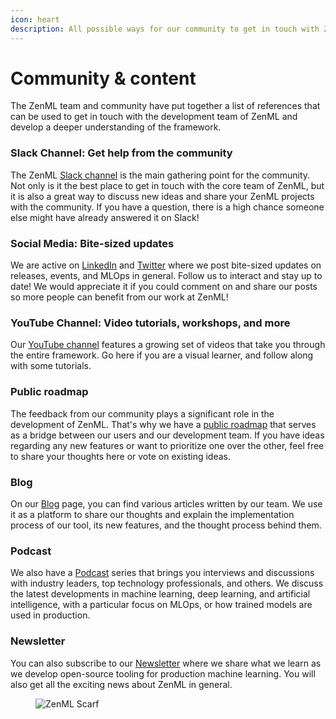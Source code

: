 ```yaml
---
icon: heart
description: All possible ways for our community to get in touch with ZenML.
---
```


# Community & content

The ZenML team and community have put together a list of references that can be used to get in touch with the
development team of ZenML and develop a deeper understanding of the framework.

### Slack Channel: Get help from the community

The ZenML [Slack channel](https://zenml.io/slack) is the main gathering point for the community. Not only is it
the best place to get in touch with the core team of ZenML, but it is also a great way to discuss new ideas and share
your ZenML projects with the community. If you have a question, there is a high chance someone else might have already
answered it on Slack!

### Social Media: Bite-sized updates

We are active on [LinkedIn](https://www.linkedin.com/company/zenml) and [Twitter](https://twitter.com/zenml\_io) where
we post bite-sized updates on releases, events, and MLOps in general. Follow us to interact and stay up to date! We
would appreciate it if you could comment on and share our posts so more people can benefit from our work at ZenML!

### YouTube Channel: Video tutorials, workshops, and more

Our [YouTube channel](https://www.youtube.com/c/ZenML) features a growing set of videos that take you through the entire
framework. Go here if you are a visual learner, and follow along with some tutorials.

### Public roadmap

The feedback from our community plays a significant role in the development of ZenML. That's why we have
a [public roadmap](https://zenml.io/roadmap) that serves as a bridge between our users and our development
team. If you have ideas regarding any new features or want to prioritize one over the other, feel free to share your
thoughts here or vote on existing ideas.

### Blog

On our [Blog](https://zenml.io/blog/) page, you can find various articles written by our team. We use it as a platform
to share our thoughts and explain the implementation process of our tool, its new features, and the thought process
behind them.

### Podcast

We also have a [Podcast](https://podcast.zenml.io/) series that brings you interviews and discussions with industry
leaders, top technology professionals, and others. We discuss the latest developments in machine learning, deep
learning, and artificial intelligence, with a particular focus on MLOps, or how trained models are used in production.

### Newsletter

You can also subscribe to our [Newsletter](https://zenml.io/newsletter-signup) where we share what we learn as we develop
open-source tooling for production machine learning. You will also get all the exciting news about ZenML in general.

<!-- For scarf -->
<figure><img alt="ZenML Scarf" referrerpolicy="no-referrer-when-downgrade" src="https://static.scarf.sh/a.png?x-pxid=f0b4f458-0a54-4fcd-aa95-d5ee424815bc" /></figure>
